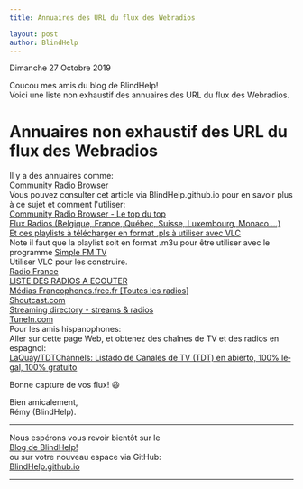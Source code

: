 ```yaml
--- 
title: Annuaires des URL du flux des Webradios

layout: post
author: BlindHelp
---
```


<footer>Dimanche 27 Octobre 2019</footer>


Coucou mes amis du blog de BlindHelp!    
Voici  une liste  non exhaustif des annuaires des URL du flux des Webradios.    

# Annuaires non exhaustif des URL du flux des Webradios #
Il y a des annuaires comme:    
<span lang="en">[Community Radio Browser](http://www.radio-browser.info/gui/#!/)</span>    
 Vous pouvez consulter  cet article via BlindHelp.github.io pour en savoir plus à ce sujet et comment l'utiliser:    
 [Community Radio Browser - Le top du top](https://blindhelp.github.io/Community-Radio-Browser-Le-top-du-top/)    
[Flux Radios (Belgique, France, Québec, Suisse, Luxembourg, Monaco …)](http://fluxradios.blogspot.com/)    
[Et ces playlists à télécharger en format .pls à utiliser avec VLC](http://fluxradios.blogspot.com/p/vlc-playlist.html)    
Note il faut que la playlist soit en format .m3u pour être utiliser avec le programme [Simple FM TV](https://blindhelp.github.io/SimpleFM-TVPortable/)    
Utiliser VLC pour les construire.    
[Radio France](http://www.radiofrance.fr/boite-a-outils/faq/)    
[LISTE DES RADIOS A ECOUTER](http://ecoutefm.free.fr/listeradiosecouter.htm)    
[Médias Francophones.free.fr [Toutes les radios]](http://mediasfrancophones.free.fr/radio.html)    
<span lang="en">[Shoutcast.com](http://www.shoutcast.com/)</span>    
<span lang="en">[Streaming directory - streams & radios](http://dir.xiph.org/)</span>    
<span lang="en">[TuneIn.com](http://tunein.com/)</span>    
Pour les amis hispanophones:    
Aller sur cette page Web, et obtenez des chaînes de TV et des radios en espagnol:    
<span lang="es">[LaQuay/TDTChannels: Listado de Canales de TV (TDT) en abierto, 100% legal, 100% gratuito](https://github.com/LaQuay/TDTChannels)</span>    

Bonne capture de vos flux! 😃    

Bien amicalement,    
Rémy (BlindHelp).

---

Nous espérons vous revoir bientôt sur le      
[Blog de BlindHelp!](http://blindhelp.blogspot.fr/)                    
ou sur  votre nouveau espace via GitHub:                     
[BlindHelp.github.io](https://blindhelp.github.io)                    

---
